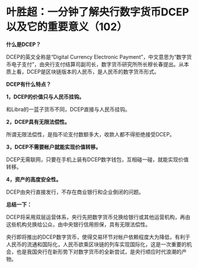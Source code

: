 # 叶胜超：一分钟了解央行数字货币DCEP以及它的重要意义（102）


  **什么是DCEP？**



DCEP的英文全称是“Digital Currency Electronic Payment”，中文意思为“数字货币电子支付”，由央行支付结算司副司长，数字货币研究所所长穆长春提出。从本质上看，DCEP是区块链版本的人民币，是人民币的数字货币形式。





**DCEP有什么特点？**



**1，DCEP的价值只与人民币挂钩。**



和Libra的一蓝子货币不同，DCEP直接与人民币挂钩。



**2，DCEP具有无限法偿性。**



所谓无限法偿性，是指不论支付数额多大，收款人都不得拒绝接受DCEP。



**3，DCEP不需要帐户就能实现价值转移。**



DCEP无需联网，只要在手机上装有DCEP数字钱包，互相碰一碰，就能实现价值转移。



**4，资产的高度安全性。**



DCEP由央行直接发行，不存在商业银行和企业倒闭的问题。



**总结一下：**



DCEP将采用双层运营体系，央行先把数字货币兑换给银行或其他运营机构，再由这些机构兑换给公众，由中央银行信用担保，具有无限法偿性。



央行即将推出的DCEP数字货币，使得交易环节对帐户依赖程度大为降低，有利于人民币的流通和国际化，人民币欲乘区块链的列车实现国际化，这是一次重要的机会，也是我国央行在新形势下对数字货币的全新尝试，是央行顺应时代浪潮的产物。
